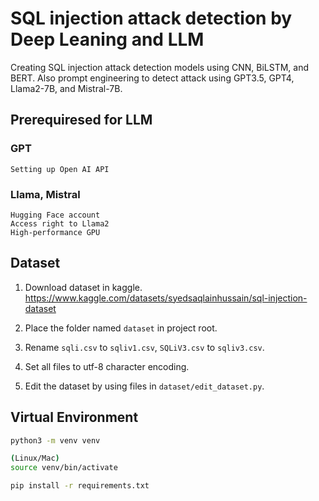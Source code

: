 # SQL injection attack detection by Deep Leaning and LLM

Creating SQL injection attack detection models using CNN, BiLSTM, and BERT. Also prompt engineering to detect attack using GPT3.5, GPT4, Llama2-7B, and Mistral-7B.

## Prerequiresed for LLM
### GPT
```
Setting up Open AI API
```

### Llama, Mistral
```
Hugging Face account
Access right to Llama2
High-performance GPU
```

## Dataset  
1. Download dataset in kaggle.  
https://www.kaggle.com/datasets/syedsaqlainhussain/sql-injection-dataset  

2. Place the folder named `dataset` in project root.  

3. Rename `sqli.csv` to `sqliv1.csv`, `SQLiV3.csv` to `sqliv3.csv`.  

4. Set all files to utf-8 character encoding.  

5. Edit the dataset by using files in `dataset/edit_dataset.py`.

## Virtual Environment
```zsh
python3 -m venv venv
```

```zsh
(Linux/Mac)
source venv/bin/activate
```

```zsh
pip install -r requirements.txt
```
